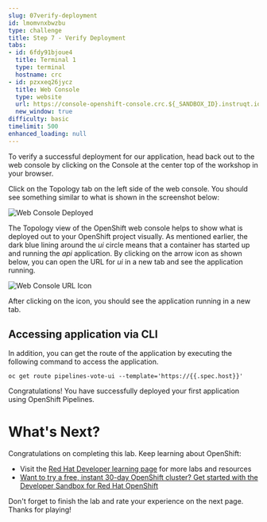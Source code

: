 ```yaml
---
slug: 07verify-deployment
id: lmomvnxbwzbu
type: challenge
title: Step 7 - Verify Deployment
tabs:
- id: 6fdy91bjoue4
  title: Terminal 1
  type: terminal
  hostname: crc
- id: pzxxeq26jycz
  title: Web Console
  type: website
  url: https://console-openshift-console.crc.${_SANDBOX_ID}.instruqt.io
  new_window: true
difficulty: basic
timelimit: 500
enhanced_loading: null
---
```

To verify a successful deployment for our application, head back out to the web console by clicking on the Console at the center top of the workshop in your browser.

Click on the Topology tab on the left side of the web console. You should see something similar to what is shown in the screenshot below:

![Web Console Deployed](https://raw.githubusercontent.com/openshift-instruqt/instruqt/master/assets/middleware/pipelines/application-deployed.png)

The Topology view of the OpenShift web console helps to show what is deployed out to your OpenShift project visually. As mentioned earlier, the dark blue lining around the _ui_ circle means that a container has started up and running the _api_ application. By clicking on the arrow icon as shown below, you can open the URL for _ui_ in a new tab and see the application running.

![Web Console URL Icon](https://raw.githubusercontent.com/openshift-instruqt/instruqt/master/assets/middleware/pipelines/url-icon.png)

After clicking on the icon, you should see the application running in a new tab.

## Accessing application via CLI

In addition, you can get the route of the application by executing the following command to access the application.

```
oc get route pipelines-vote-ui --template='https://{{.spec.host}}'
```

Congratulations! You have successfully deployed your first application using OpenShift Pipelines.

# What's Next?

Congratulations on completing this lab. Keep learning about OpenShift:

* Visit the [Red Hat Developer learning page](https://developers.redhat.com/learn) for more labs and resources
* [Want to try a free, instant 30-day OpenShift cluster? Get started with the Developer Sandbox for Red Hat OpenShift](https://developers.redhat.com/developer-sandbox)

Don't forget to finish the lab and rate your experience on the next page. Thanks for playing!
